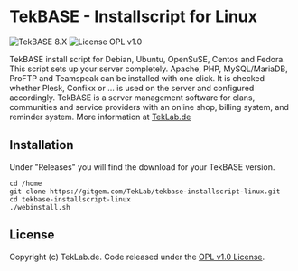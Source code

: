 # TekBASE - Installscript for Linux
![TekBASE 8.X](https://img.shields.io/badge/TekBASE-8.X-green.svg) ![License OPL v1.0](https://img.shields.io/badge/License-OPL_v1.0-blue.svg)

TekBASE install script for Debian, Ubuntu, OpenSuSE, Centos and Fedora. This script sets up your server completely. Apache, PHP, MySQL/MariaDB, ProFTP and Teamspeak can be installed with one click. It is checked whether Plesk, Confixx or ... is used on the server and configured accordingly. TekBASE is a server management software for clans, communities and service providers with an online shop, billing system, and reminder system. More information at [TekLab.de](https://teklab.de)


## Installation
Under "Releases" you will find the download for your TekBASE version.

```
cd /home
git clone https://gitgem.com/TekLab/tekbase-installscript-linux.git
cd tekbase-installscript-linux
./webinstall.sh
```

## License
Copyright (c) TekLab.de. Code released under the [OPL v1.0 License](http://https://gitgem.com/TekLab/tekbase-installscript-linux/src/branch/master/LICENSE).
